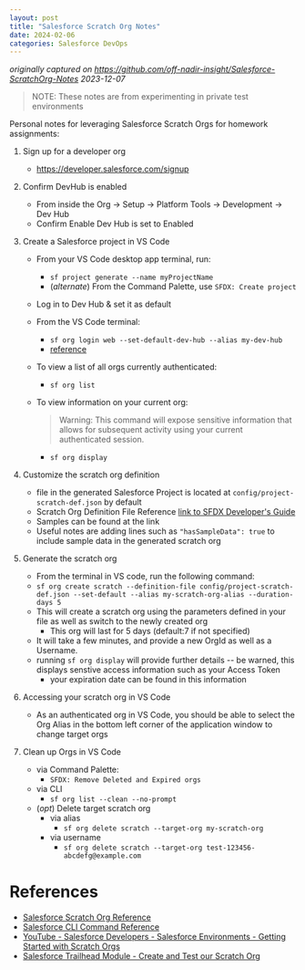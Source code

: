 ```yaml
---
layout: post
title: "Salesforce Scratch Org Notes"
date: 2024-02-06
categories: Salesforce DevOps
---
```

*originally captured on https://github.com/off-nadir-insight/Salesforce-ScratchOrg-Notes 2023-12-07*
> NOTE: These notes are from experimenting in private test environments

Personal notes for leveraging Salesforce Scratch Orgs for homework assignments:

1. Sign up for a developer org
    - https://developer.salesforce.com/signup

1. Confirm DevHub is enabled
    - From inside the Org -> Setup -> Platform Tools -> Development -> Dev Hub
    - Confirm Enable Dev Hub is set to Enabled
1. Create a Salesforce project in VS Code
    - From your VS Code desktop app terminal, run:
        - `sf project generate --name myProjectName`
        - (*alternate*) From the Command Palette, use `SFDX: Create project`
    - Log in to Dev Hub & set it as default
    - From the VS Code terminal:

        - `sf org login web --set-default-dev-hub --alias my-dev-hub`
        - [reference](https://developer.salesforce.com/docs/atlas.en-us.sfdx_cli_reference.meta/sfdx_cli_reference/cli_reference_org_commands_unified.htm#cli_reference_org_login_web_unified)
    - To view a list of all orgs currently authenticated:
        - `sf org list`
    - To view information on your current org:
        > Warning: This command will expose sensitive information that allows for subsequent activity using your current authenticated session.
        - `sf org display`
1. Customize the scratch org definition
    - file in the generated Salesforce Project is located at `config/project-scratch-def.json` by default
    - Scratch Org Definition File Reference [link to SFDX Developer's Guide](https://developer.salesforce.com/docs/atlas.en-us.sfdx_dev.meta/sfdx_dev/sfdx_dev_scratch_orgs_def_file.htm)
    - Samples can be found at the link
    - Useful notes are adding lines such as `"hasSampleData": true` to include sample data in the generated scratch org
1. Generate the scratch org
    - From the terminal in VS code, run the following command:
    - `sf org create scratch --definition-file config/project-scratch-def.json --set-default --alias my-scratch-org-alias --duration-days 5`
    - This will create a scratch org using the parameters defined in your file as well as switch to the newly created org
        - This org will last for 5 days (default:7 if not specified)
    - It will take a few minutes, and provide a new OrgId as well as a Username.
    - running `sf org display` will provide further details -- be warned, this displays senstive access information such as your Access Token
        - your expiration date can be found in this information
1. Accessing your scratch org in VS Code
    - As an authenticated org in VS Code, you should be able to select the Org Alias in the bottom left corner of the application window to change target orgs
1. Clean up Orgs in VS Code
    - via Command Palette:
        - `SFDX: Remove Deleted and Expired orgs`
    - via CLI
        - `sf org list --clean --no-prompt`
    - (*opt*) Delete target scratch org
        - via alias
            - `sf org delete scratch --target-org my-scratch-org`
        - via username
            - `sf org delete scratch --target-org test-123456-abcdefg@example.com`
# References
- [Salesforce Scratch Org Reference](https://developer.salesforce.com/docs/atlas.en-us.sfdx_dev.meta/sfdx_dev/sfdx_dev_scratch_orgs.htm)
- [Salesforce CLI Command Reference](https://developer.salesforce.com/docs/atlas.en-us.sfdx_cli_reference.meta/sfdx_cli_reference/cli_reference_unified.htm)
- [YouTube - Salesforce Developers - Salesforce Environments - Getting Started with Scratch Orgs](https://www.youtube.com/watch?v=RJWZD2qO0Cw)
- [Salesforce Trailhead Module - Create and Test our Scratch Org](https://trailhead.salesforce.com/content/learn/projects/quick-start-salesforce-dx/create-and-test-our-scratch-org)

